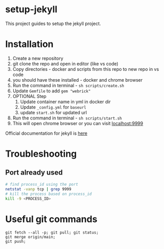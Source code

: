 # setup-jekyll

This project guides to setup the jekyll project.

# Installation

1. Create a new repository
2. git clone the repo and open in editor (like vs code)
3. Copy directories - docker and scripts from this repo to new repo in vs code
4. you should have these installed - docker and chrome browser
5. Run the command in terminal - `sh scripts/create.sh`
6. Update `Gemfile` to add `gem "webrick"`
7. OPTIONAL Step
   1. Update container name in yml in docker dir
   2. Update `_config.yml` for `baseurl`
   3. update `start.sh` for updated url
8. Run the command in terminal - `sh scripts/start.sh`
9.  This will open chrome browser or you can visit [localhost:9999](http://localhost:9999)

Official documentation for jekyll is [here](https://jekyllrb.com/)

# Troubleshooting

## Port already used
```bash
# find process_id using the port
netstat -vanp tcp | grep 9999
# kill the process based on process_id
kill -9 <PROCESS_ID>
```

# Useful git commands

```
git fetch --all -p; git pull; git status;
git merge origin/main;
git push;
```
